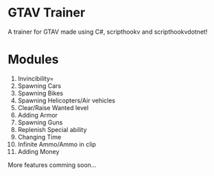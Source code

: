 
# GTAV Trainer

A trainer for GTAV made using C#, scripthookv and scripthookvdotnet!

# Modules

1. Invincibility=
2. Spawning Cars
3. Spawning Bikes
4. Spawning Helicopters/Air vehicles
5. Clear/Raise Wanted level
6. Adding Armor
7. Spawning Guns
8. Replenish Special ability
9. Changing Time
10. Infinite Ammo/Ammo in clip
11. Adding Money

More features comming soon...

